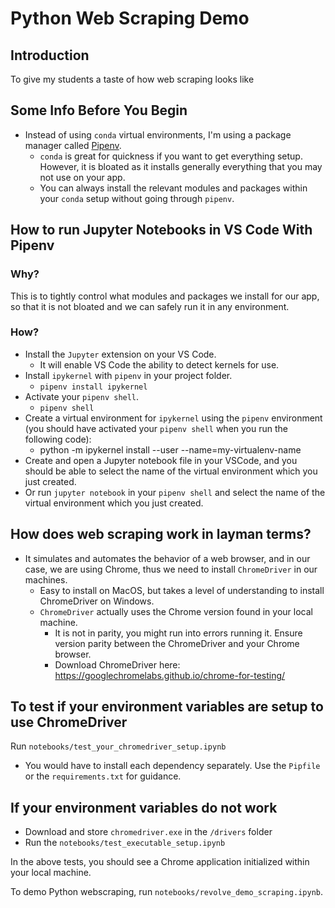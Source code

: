 # Python Web Scraping Demo
## Introduction
To give my students a taste of how web scraping looks like

## Some Info Before You Begin
* Instead of using `conda` virtual environments, I'm using a package manager called [Pipenv](https://pipenv.pypa.io/en/latest/).
    * `conda` is great for quickness if you want to get everything setup. However, it is bloated as it installs generally everything that you may not use on your app.
    * You can always install the relevant modules and packages within your `conda` setup without going through `pipenv`.

## How to run Jupyter Notebooks in VS Code With Pipenv
### Why?
This is to tightly control what modules and packages we install for our app, so that it is not bloated and we can safely run it in any environment.
### How?
* Install the `Jupyter` extension on your VS Code.
    * It will enable VS Code the ability to detect kernels for use.
* Install `ipykernel` with `pipenv` in your project folder.
    * `pipenv install ipykernel`
* Activate your `pipenv shell`.
    * `pipenv shell`
* Create a virtual environment for `ipykernel` using the `pipenv` environment (you should have activated your `pipenv shell` when you run the following code):
    * python -m ipykernel install --user --name=my-virtualenv-name
* Create and open a Jupyter notebook file in your VSCode, and you should be able to select the name of the virtual environment which you just created.
* Or run `jupyter notebook` in your `pipenv shell` and select the name of the virtual environment which you just created.

## How does web scraping work in layman terms?
* It simulates and automates the behavior of a web browser, and in our case, we are using Chrome, thus we need to install `ChromeDriver` in our machines.
    * Easy to install on MacOS, but takes a level of understanding to install ChromeDriver on Windows.
    * `ChromeDriver` actually uses the Chrome version found in your local machine.
        * It is not in parity, you might run into errors running it. Ensure version parity between the ChromeDriver and your Chrome browser.
        * Download ChromeDriver here: https://googlechromelabs.github.io/chrome-for-testing/

## To test if your environment variables are setup to use ChromeDriver
Run `notebooks/test_your_chromedriver_setup.ipynb`
* You would have to install each dependency separately. Use the `Pipfile` or the `requirements.txt` for guidance.

## If your environment variables do not work
* Download and store `chromedriver.exe` in the `/drivers` folder
* Run the `notebooks/test_executable_setup.ipynb`

In the above tests, you should see a Chrome application initialized within your local machine.

To demo Python webscraping, run `notebooks/revolve_demo_scraping.ipynb`.